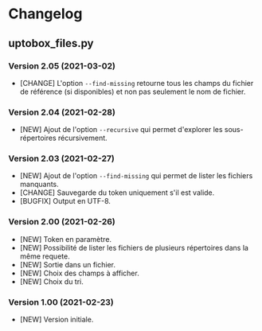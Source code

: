 # Changelog

## uptobox_files.py

### Version 2.05 (2021-03-02)
- [CHANGE] L'option `--find-missing` retourne tous les champs du fichier de référence (si disponibles) et non pas seulement le nom de fichier. 

### Version 2.04 (2021-02-28)
- [NEW] Ajout de l'option `--recursive` qui permet d'explorer les sous-répertoires récursivement. 

### Version 2.03 (2021-02-27)
- [NEW] Ajout de l'option `--find-missing` qui permet de lister les fichiers manquants. 
- [CHANGE] Sauvegarde du token uniquement s'il est valide. 
- [BUGFIX] Output en UTF-8. 

### Version 2.00 (2021-02-26)
- [NEW] Token en paramètre. 
- [NEW] Possibilité de lister les fichiers de plusieurs répertoires dans la même requete. 
- [NEW] Sortie dans un fichier. 
- [NEW] Choix des champs à afficher. 
- [NEW] Choix du tri. 

### Version 1.00 (2021-02-23)
- [NEW] Version initiale.
